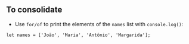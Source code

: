 ## To consolidate

- Use `for/of` to print the elements of the `names` list with `console.log()`:

```
let names = ['João', 'Maria', 'Antônio', 'Margarida'];
```